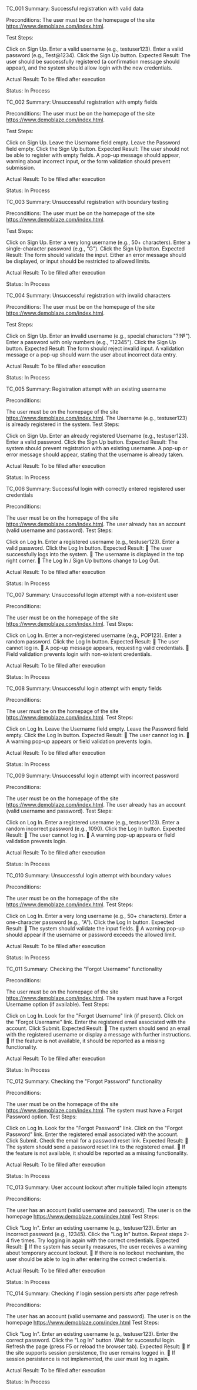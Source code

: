 TC_001
Summary: Successful registration with valid data

Preconditions: The user must be on the homepage of the site https://www.demoblaze.com/index.html.

Test Steps:

Click on Sign Up.
Enter a valid username (e.g., testuser123).
Enter a valid password (e.g., Test@1234).
Click the Sign Up button.
Expected Result:
The user should be successfully registered (a confirmation message should appear), and the system should allow login with the new credentials.

Actual Result: To be filled after execution

Status: In Process

TC_002
Summary: Unsuccessful registration with empty fields

Preconditions: The user must be on the homepage of the site https://www.demoblaze.com/index.html.

Test Steps:

Click on Sign Up.
Leave the Username field empty.
Leave the Password field empty.
Click the Sign Up button.
Expected Result:
The user should not be able to register with empty fields. A pop-up message should appear, warning about incorrect input, or the form validation should prevent submission.

Actual Result: To be filled after execution

Status: In Process

TC_003
Summary: Unsuccessful registration with boundary testing

Preconditions: The user must be on the homepage of the site https://www.demoblaze.com/index.html.

Test Steps:

Click on Sign Up.
Enter a very long username (e.g., 50+ characters).
Enter a single-character password (e.g., "G").
Click the Sign Up button.
Expected Result:
The form should validate the input. Either an error message should be displayed, or input should be restricted to allowed limits.

Actual Result: To be filled after execution

Status: In Process

TC_004
Summary: Unsuccessful registration with invalid characters

Preconditions: The user must be on the homepage of the site https://www.demoblaze.com/index.html.

Test Steps:

Click on Sign Up.
Enter an invalid username (e.g., special characters "?!№").
Enter a password with only numbers (e.g., "12345").
Click the Sign Up button.
Expected Result:
The form should reject invalid input. A validation message or a pop-up should warn the user about incorrect data entry.

Actual Result: To be filled after execution

Status: In Process

TC_005
Summary: Registration attempt with an existing username

Preconditions:

The user must be on the homepage of the site https://www.demoblaze.com/index.html.
The Username (e.g., testuser123) is already registered in the system.
Test Steps:

Click on Sign Up.
Enter an already registered Username (e.g., testuser123).
Enter a valid password.
Click the Sign Up button.
Expected Result:
The system should prevent registration with an existing username.
A pop-up or error message should appear, stating that the username is already taken.

Actual Result: To be filled after execution

Status: In Process

TC_006
Summary: Successful login with correctly entered registered user credentials

Preconditions:

The user must be on the homepage of the site https://www.demoblaze.com/index.html.
The user already has an account (valid username and password).
Test Steps:

Click on Log In.
Enter a registered username (e.g., testuser123).
Enter a valid password.
Click the Log In button.
Expected Result:
🔹 The user successfully logs into the system.
🔹 The username is displayed in the top right corner.
🔹 The Log In / Sign Up buttons change to Log Out.

Actual Result: To be filled after execution

Status: In Process

TC_007
Summary: Unsuccessful login attempt with a non-existent user

Preconditions:

The user must be on the homepage of the site https://www.demoblaze.com/index.html.
Test Steps:

Click on Log In.
Enter a non-registered username (e.g., POP123).
Enter a random password.
Click the Log In button.
Expected Result:
🔹 The user cannot log in.
🔹 A pop-up message appears, requesting valid credentials.
🔹 Field validation prevents login with non-existent credentials.

Actual Result: To be filled after execution

Status: In Process

TC_008
Summary: Unsuccessful login attempt with empty fields

Preconditions:

The user must be on the homepage of the site https://www.demoblaze.com/index.html.
Test Steps:

Click on Log In.
Leave the Username field empty.
Leave the Password field empty.
Click the Log In button.
Expected Result:
🔹 The user cannot log in.
🔹 A warning pop-up appears or field validation prevents login.

Actual Result: To be filled after execution

Status: In Process

TC_009
Summary: Unsuccessful login attempt with incorrect password

Preconditions:

The user must be on the homepage of the site https://www.demoblaze.com/index.html.
The user already has an account (valid username and password).
Test Steps:

Click on Log In.
Enter a registered username (e.g., testuser123).
Enter a random incorrect password (e.g., 1090).
Click the Log In button.
Expected Result:
🔹 The user cannot log in.
🔹 A warning pop-up appears or field validation prevents login.

Actual Result: To be filled after execution

Status: In Process

TC_010
Summary: Unsuccessful login attempt with boundary values

Preconditions:

The user must be on the homepage of the site https://www.demoblaze.com/index.html.
Test Steps:

Click on Log In.
Enter a very long username (e.g., 50+ characters).
Enter a one-character password (e.g., "A").
Click the Log In button.
Expected Result:
🔹 The system should validate the input fields.
🔹 A warning pop-up should appear if the username or password exceeds the allowed limit.

Actual Result: To be filled after execution

Status: In Process

TC_011
Summary: Checking the "Forgot Username" functionality

Preconditions:

The user must be on the homepage of the site https://www.demoblaze.com/index.html.
The system must have a Forgot Username option (if available).
Test Steps:

Click on Log In.
Look for the "Forgot Username" link (if present).
Click on the "Forgot Username" link.
Enter the registered email associated with the account.
Click Submit.
Expected Result:
🔹 The system should send an email with the registered username or display a message with further instructions.
🔹 If the feature is not available, it should be reported as a missing functionality.

Actual Result: To be filled after execution

Status: In Process

TC_012
Summary: Checking the "Forgot Password" functionality

Preconditions:

The user must be on the homepage of the site https://www.demoblaze.com/index.html.
The system must have a Forgot Password option.
Test Steps:

Click on Log In.
Look for the "Forgot Password" link.
Click on the "Forgot Password" link.
Enter the registered email associated with the account.
Click Submit.
Check the email for a password reset link.
Expected Result:
🔹 The system should send a password reset link to the registered email.
🔹 If the feature is not available, it should be reported as a missing functionality.

Actual Result: To be filled after execution

Status: In Process

TC_013
Summary: User account lockout after multiple failed login attempts

Preconditions:

The user has an account (valid username and password).
The user is on the homepage https://www.demoblaze.com/index.html
Test Steps:

Click "Log In".
Enter an existing username (e.g., testuser123).
Enter an incorrect password (e.g., 12345).
Click the "Log In" button.
Repeat steps 2-4 five times.
Try logging in again with the correct credentials.
Expected Result:
🔹 If the system has security measures, the user receives a warning about temporary account lockout.
🔹 If there is no lockout mechanism, the user should be able to log in after entering the correct credentials.

Actual Result: To be filled after execution

Status: In Process

TC_014
Summary: Checking if login session persists after page refresh

Preconditions:

The user has an account (valid username and password).
The user is on the homepage https://www.demoblaze.com/index.html
Test Steps:

Click "Log In".
Enter an existing username (e.g., testuser123).
Enter the correct password.
Click the "Log In" button.
Wait for successful login.
Refresh the page (press F5 or reload the browser tab).
Expected Result:
🔹 If the site supports session persistence, the user remains logged in.
🔹 If session persistence is not implemented, the user must log in again.

Actual Result: To be filled after execution

Status: In Process
